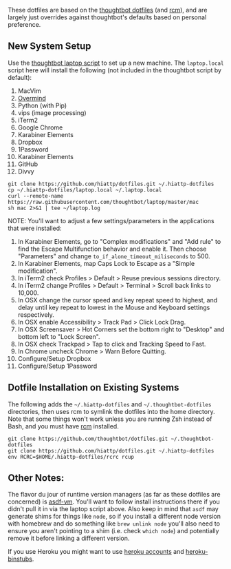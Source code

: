 These dotfiles are based on the [thoughtbot dotfiles](https://github.com/thoughtbot/dotfiles) (and [rcm](https://github.com/thoughtbot/rcm)), and are largely just overrides against thoughtbot's defaults based on
personal preference.

## New System Setup

Use the [thoughtbot laptop script](https://github.com/thoughtbot/laptop) to set
up a new machine. The `laptop.local` script here will install the following (not
included in the thoughtbot script by default):

1. MacVim
2. [Overmind](https://github.com/DarthSim/overmind)
3. Python (with Pip)
4. vips (image processing)
5. iTerm2
6. Google Chrome
7. Karabiner Elements
8. Dropbox
9. 1Password
10. Karabiner Elements
11. GitHub
12. Divvy

```
git clone https://github.com/hiattp/dotfiles.git ~/.hiattp-dotfiles
cp ~/.hiattp-dotfiles/laptop.local ~/.laptop.local
curl --remote-name https://raw.githubusercontent.com/thoughtbot/laptop/master/mac
sh mac 2>&1 | tee ~/laptop.log
```

NOTE: You'll want to adjust a few settings/parameters in the applications that
were installed:

1. In Karabiner Elements, go to "Complex modifications" and "Add rule" to find
   the Escape Multifunction behavior and enable it. Then choose "Parameters" and
   change `to_if_alone_timeout_miliseconds` to 500.
2. In Karabiner Elements, map Caps Lock to Escape as a "Simple modification".
3. In iTerm2 check Profiles > Default > Reuse previous sessions directory.
4. In iTerm2 change Profiles > Default > Terminal > Scroll back links to 10,000.
5. In OSX change the cursor speed and key repeat speed to highest, and
   delay until key repeat to lowest in the Mouse and Keyboard settings
   respectively.
6. In OSX enable Accessibility > Track Pad > Click Lock Drag.
7. In OSX Screensaver > Hot Corners set the bottom right to "Desktop" and bottom
   left to "Lock Screen".
8. In OSX check Trackpad > Tap to click and Tracking Speed to Fast.
9. In Chrome uncheck Chrome > Warn Before Quitting.
10. Configure/Setup Dropbox
11. Configure/Setup 1Password

## Dotfile Installation on Existing Systems

The following adds the `~/.hiattp-dotfiles` and  `~/.thoughtbot-dotfiles` directories, then uses rcm to symlink the dotfiles into the home directory. Note that some things won't work unless you are running Zsh instead of Bash, and you must have [rcm](https://github.com/thoughtbot/rcm) installed.

```
git clone https://github.com/thoughtbot/dotfiles.git ~/.thoughtbot-dotfiles
git clone https://github.com/hiattp/dotfiles.git ~/.hiattp-dotfiles
env RCRC=$HOME/.hiattp-dotfiles/rcrc rcup
```

## Other Notes:

The flavor du jour of runtime version managers (as far as these dotfiles are
concerned) is [asdf-vm](https://asdf-vm.com/). You'll want to follow install
instructions there if you didn't pull it in via the laptop script above. Also
keep in mind that `asdf` may generate shims for things like `node`, so if you
install a different node version with homebrew and do something like `brew
unlink node` you'll also need to ensure you aren't pointing to a shim (i.e.
check `which node`) and potentially remove it before linking a different
version.

If you use Heroku you might want to use
[heroku accounts](https://github.com/heroku/heroku-accounts) and
[heroku-binstubs](https://github.com/tpope/heroku-binstubs).
